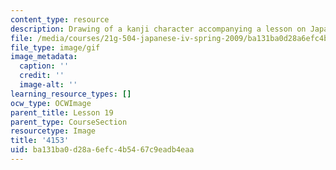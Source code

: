 ```yaml
---
content_type: resource
description: Drawing of a kanji character accompanying a lesson on Japanese.
file: /media/courses/21g-504-japanese-iv-spring-2009/ba131ba0d28a6efc4b5467c9eadb4eaa_4153.gif
file_type: image/gif
image_metadata:
  caption: ''
  credit: ''
  image-alt: ''
learning_resource_types: []
ocw_type: OCWImage
parent_title: Lesson 19
parent_type: CourseSection
resourcetype: Image
title: '4153'
uid: ba131ba0-d28a-6efc-4b54-67c9eadb4eaa
---
```

